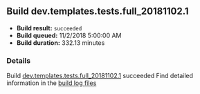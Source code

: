 ## Build dev.templates.tests.full_20181102.1
- **Build result:** `succeeded`
- **Build queued:** 11/2/2018 5:00:00 AM
- **Build duration:** 332.13 minutes
### Details
Build [dev.templates.tests.full_20181102.1](https://winappstudio.visualstudio.com/web/build.aspx?pcguid=a4ef43be-68ce-4195-a619-079b4d9834c2&builduri=vstfs%3a%2f%2f%2fBuild%2fBuild%2f26511) succeeded
Find detailed information in the [build log files](https://uwpctdiags.blob.core.windows.net/buildlogs/dev.templates.tests.full_20181102.1_logs.zip)
